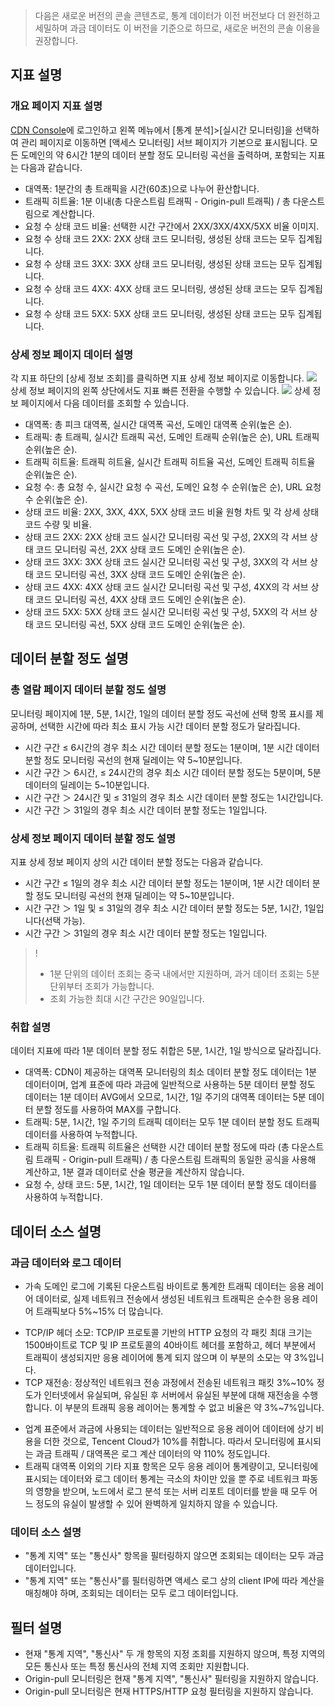 >다음은 새로운 버전의 콘솔 콘텐츠로, 통계 데이터가 이전 버전보다 더 완전하고 세밀하며 과금 데이터도 이 버전을 기준으로 하므로, 새로운 버전의 콘솔 이용을 권장합니다.
## 지표 설명
### 개요 페이지 지표 설명
[CDN Console](https://console.cloud.tencent.com/cdn)에 로그인하고 왼쪽 메뉴에서 [통계 분석]>[실시간 모니터링]을 선택하여 관리 페이지로 이동하면 [액세스 모니터링] 서브 페이지가 기본으로 표시됩니다. 모든 도메인의 약 6시간 1분의 데이터 분할 정도 모니터링 곡선을 출력하며, 포함되는 지표는 다음과 같습니다.
+ 대역폭: 1분간의 총 트래픽을 시간(60초)으로 나누어 환산합니다.
+ 트래픽 히트율: 1분 이내(총 다운스트림 트래픽 - Origin-pull 트래픽) / 총 다운스트림으로 계산합니다.
+ 요청 수 상태 코드 비율: 선택한 시간 구간에서 2XX/3XX/4XX/5XX 비율 이미지.
+ 요청 수 상태 코드 2XX: 2XX 상태 코드 모니터링, 생성된 상태 코드는 모두 집계됩니다.
+ 요청 수 상태 코드 3XX: 3XX 상태 코드 모니터링, 생성된 상태 코드는 모두 집계됩니다.
+ 요청 수 상태 코드 4XX: 4XX 상태 코드 모니터링, 생성된 상태 코드는 모두 집계됩니다.
+ 요청 수 상태 코드 5XX: 5XX 상태 코드 모니터링, 생성된 상태 코드는 모두 집계됩니다.

### 상세 정보 페이지 데이터 설명
각 지표 하단의 [상세 정보 조회]를 클릭하면 지표 상세 정보 페이지로 이동합니다.
![](https://main.qcloudimg.com/raw/3aae6ee3d47dadae74ca59667b6d7310.png)
상세 정보 페이지의 왼쪽 상단에서도 지표 빠른 전환을 수행할 수 있습니다.
![](https://main.qcloudimg.com/raw/5262321ca413e2a24274a0d0fe086263.png)
상세 정보 페이지에서 다음 데이터를 조회할 수 있습니다.
+ 대역폭: 총 피크 대역폭, 실시간 대역폭 곡선, 도메인 대역폭 순위(높은 순).
+ 트래픽: 총 트래픽, 실시간 트래픽 곡선, 도메인 트래픽 순위(높은 순), URL 트래픽 순위(높은 순).
+ 트래픽 히트율: 트래픽 히트율, 실시간 트래픽 히트율 곡선, 도메인 트래픽 히트율 순위(높은 순).
+ 요청 수: 총 요청 수, 실시간 요청 수 곡선, 도메인 요청 수 순위(높은 순), URL 요청 수 순위(높은 순).
+ 상태 코드 비율: 2XX, 3XX, 4XX, 5XX 상태 코드 비율 원형 차트 및 각 상세 상태 코드 수량 및 비율.
+ 상태 코드 2XX: 2XX 상태 코드 실시간 모니터링 곡선 및 구성, 2XX의 각 서브 상태 코드 모니터링 곡선, 2XX 상태 코드 도메인 순위(높은 순).
+ 상태 코드 3XX: 3XX 상태 코드 실시간 모니터링 곡선 및 구성, 3XX의 각 서브 상태 코드 모니터링 곡선, 3XX 상태 코드 도메인 순위(높은 순).
+ 상태 코드 4XX: 4XX 상태 코드 실시간 모니터링 곡선 및 구성, 4XX의 각 서브 상태 코드 모니터링 곡선, 4XX 상태 코드 도메인 순위(높은 순).
+ 상태 코드 5XX: 5XX 상태 코드 실시간 모니터링 곡선 및 구성, 5XX의 각 서브 상태 코드 모니터링 곡선, 5XX 상태 코드 도메인 순위(높은 순).


## 데이터 분할 정도 설명
### 총 열람 페이지 데이터 분할 정도 설명
모니터링 페이지에 1분, 5분, 1시간, 1일의 데이터 분할 정도 곡선에 선택 항목 표시를 제공하며, 선택한 시간에 따라 최소 표시 가능 시간 데이터 분할 정도가 달라집니다.
+ 시간 구간 ≤ 6시간의 경우 최소 시간 데이터 분할 정도는 1분이며, 1분 시간 데이터 분할 정도 모니터링 곡선의 현재 딜레이는 약 5~10분입니다.
+ 시간 구간 ＞ 6시간, ≤ 24시간의 경우 최소 시간 데이터 분할 정도는 5분이며, 5분 데이터의 딜레이는 5~10분입니다.
+ 시간 구간 ＞ 24시간 및 ≤ 31일의 경우 최소 시간 데이터 분할 정도는 1시간입니다.
+ 시간 구간 ＞ 31일의 경우 최소 시간 데이터 분할 정도는 1일입니다.


### 상세 정보 페이지 데이터 분할 정도 설명
지표 상세 정보 페이지 상의 시간 데이터 분할 정도는 다음과 같습니다.
+ 시간 구간 ≤ 1일의 경우 최소 시간 데이터 분할 정도는 1분이며, 1분 시간 데이터 분할 정도 모니터링 곡선의 현재 딜레이는 약 5~10분입니다.
+ 시간 구간 ＞ 1일 및 ≤ 31일의 경우 최소 시간 데이터 분할 정도는 5분, 1시간, 1일입니다(선택 가능).
+ 시간 구간 ＞ 31일의 경우 최소 시간 데이터 분할 정도는 1일입니다.

>!
>- 1분 단위의 데이터 조회는 중국 내에서만 지원하며, 과거 데이터 조회는 5분 단위부터 조회가 가능합니다.
>- 조회 가능한 최대 시간 구간은 90일입니다.


### 취합 설명
데이터 지표에 따라 1분 데이터 분할 정도 취합은 5분, 1시간, 1일 방식으로 달라집니다.
+ 대역폭: CDN이 제공하는 대역폭 모니터링의 최소 데이터 분할 정도 데이터는 1분 데이터이며, 업계 표준에 따라 과금에 일반적으로 사용하는 5분 데이터 분할 정도 데이터는 1분 데이터 AVG에서 오므로, 1시간, 1일 주기의 대역폭 데이터는 5분 데이터 분할 정도를 사용하여 MAX를 구합니다.
+ 트래픽: 5분, 1시간, 1일 주기의 트래픽 데이터는 모두 1분 데이터 분할 정도 트래픽 데이터를 사용하여 누적합니다.
+ 트래픽 히트율: 트래픽 히트율은 선택한 시간 데이터 분할 정도에 따라 (총 다운스트림 트래픽 - Origin-pull 트래픽) / 총 다운스트림 트래픽의 동일한 공식을 사용해 계산하고, 1분 결과 데이터로 산술 평균을 계산하지 않습니다.
+ 요청 수, 상태 코드: 5분, 1시간, 1일 데이터는 모두 1분 데이터 분할 정도 데이터를 사용하여 누적합니다.


## 데이터 소스 설명
### 과금 데이터와 로그 데이터
- 가속 도메인 로그에 기록된 다운스트림 바이트로 통계한 트래픽 데이터는 응용 레이어 데이터로, 실제 네트워크 전송에서 생성된 네트워크 트래픽은 순수한 응용 레이어 트래픽보다 5%~15% 더 많습니다.
 + TCP/IP 헤더 소모: TCP/IP 프로토콜 기반의 HTTP 요청의 각 패킷 최대 크기는 1500바이트로 TCP 및 IP 프로토콜의 40바이트 헤더를 포함하고, 헤더 부분에서 트래픽이 생성되지만 응용 레이어에 통계 되지 않으며 이 부분의 소모는 약 3%입니다.
 + TCP 재전송: 정상적인 네트워크 전송 과정에서 전송된 네트워크 패킷 3%~10% 정도가 인터넷에서 유실되며, 유실된 후 서버에서 유실된 부분에 대해 재전송을 수행합니다. 이 부분의 트래픽 응용 레이어는 통계할 수 없고 비율은 약 3%~7%입니다.
- 업계 표준에서 과금에 사용되는 데이터는 일반적으로 응용 레이어 데이터에 상기 비용을 더한 것으로, Tencent Cloud가 10%를 취합니다. 따라서 모니터링에 표시되는 과금 트래픽 / 대역폭은 로그 계산 데이터의 약 110% 정도입니다.
- 트래픽 대역폭 이외의 기타 지표 항목은 모두 응용 레이어 통계량이고, 모니터링에 표시되는 데이터와 로그 데이터 통계는 극소의 차이만 있을 뿐 주로 네트워크 파동의 영향을 받으며, 노드에서 로그 분석 또는 서버 리포트 데이터를 받을 때 모두 어느 정도의 유실이 발생할 수 있어 완벽하게 일치하지 않을 수 있습니다.

### 데이터 소스 설명
+ "통계 지역" 또는 "통신사" 항목을 필터링하지 않으면 조회되는 데이터는 모두 과금 데이터입니다.
+ "통계 지역" 또는 "통신사"를 필터링하면 액세스 로그 상의 client IP에 따라 계산을 매칭해야 하며, 조회되는 데이터는 모두 로그 데이터입니다.

## 필터 설명
+ 현재 "통계 지역", "통신사" 두 개 항목의 지정 조회를 지원하지 않으며, 특정 지역의 모든 통신사 또는 특정 통신사의 전체 지역 조회만 지원합니다.
+ Origin-pull 모니터링은 현재 "통계 지역", "통신사" 필터링을 지원하지 않습니다.
+ Origin-pull 모니터링은 현재 HTTPS/HTTP 요청 필터링을 지원하지 않습니다.



